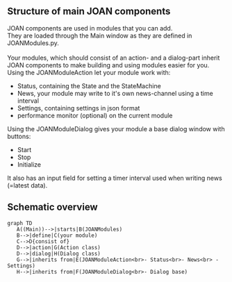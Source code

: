 ## Structure of main JOAN components

JOAN components are used in modules that you can add.
<br>
They are loaded through the Main window as they are defined in JOANModules.py.
<br><br>
Your modules, which should consist of an action- and a dialog-part inherit JOAN components to make building and using modules easier for you.
<br>
Using the JOANModuleAction let your module work with:
<ul>
<li>Status, containing the State and the StateMachine</li>
<li>News, your module may write to it's own news-channel using a time interval</li>
<li>Settings, containing settings in json format</li>
<li>performance monitor (optional) on the current module</li>
</ul>

Using the JOANModuleDialog gives your module a base dialog window with buttons:
<ul>
<li>Start</li>
<li>Stop</li>
<li>Initialize</li>
</ul>
It also has an input field for setting a timer interval used when writing news (=latest data).

## Schematic overview
```mermaid
graph TD
   A((Main))-->|starts|B(JOANModules)
   B-->|define|C(your module)
   C-->D{consist of}
   D-->|action|G(Action class)
   D-->|dialog|H(Dialog class)
   G-->|inherits from|E(JOANModuleAction<br>- Status<br>- News<br> -Settings)
   H-->|inherits from|F(JOANModuleDialog<br>- Dialog base)
```